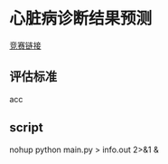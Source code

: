 # 心脏病诊断结果预测
[竞赛链接](https://god.yanxishe.com/77)
## 评估标准
acc

## script
nohup python main.py > info.out 2>&1 &  